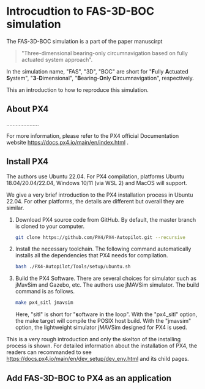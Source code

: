 # Introcudtion to FAS-3D-BOC simulation

The FAS-3D-BOC simulation is a part of the paper manuscirpt 

> "Three-dimensional bearing-only circumnavigation based on fully actuated system approach".

In the simulation name, "FAS", "3D", "BOC" are short for "**F**ully **A**ctuated **S**ystem", "**3**-**D**imensional", "**B**earing-**O**nly **C**ircumnavigation", respectively.

This an introduction to how to reproduce this simulation.

## About PX4

.....................

For more information, please refer to the PX4 official Documentation website https://docs.px4.io/main/en/index.html .

## Install PX4

The authors use Ubuntu 22.04. For PX4 compilation, platforms Ubuntu 18.04/20.04/22.04, Windows 10/11 (via WSL 2) and MacOS will support.

We give a very brief introduction to the PX4 installation process in Ubuntu 22.04. For other platforms, the details are different but overall they are similar.

1. Download PX4 source code from GitHub. By default, the master branch is cloned to your computer.

	```bash
	git clone https://github.com/PX4/PX4-Autopilot.git --recursive
	```

2. Install the necessary toolchain. The following command automatically installs all the dependencies that PX4 needs for compilation.

	```bash
	bash ./PX4-Autopilot/Tools/setup/ubuntu.sh
	```

3. Build the PX4 Software. There are several choices for simulator such as jMavSim and Gazebo, etc. The authors use jMAVSim simulator. The build command is as follows.

	```bash
	make px4_sitl jmavsim
	```

	Here, "sitl" is short for "**s**oftware **i**n **t**he **l**oop". With the "px4_sitl" option, the make target will compile the POSIX host build. With the "jmavsim" option, the lightweight simulator jMAVSim designed for PX4 is used.

This is a very rough introduction and only the skelton of the installing process is shown. For detailed information about the installation of PX4, the readers can recommanded to see https://docs.px4.io/main/en/dev_setup/dev_env.html and its child pages.

## Add FAS-3D-BOC to PX4 as an application

